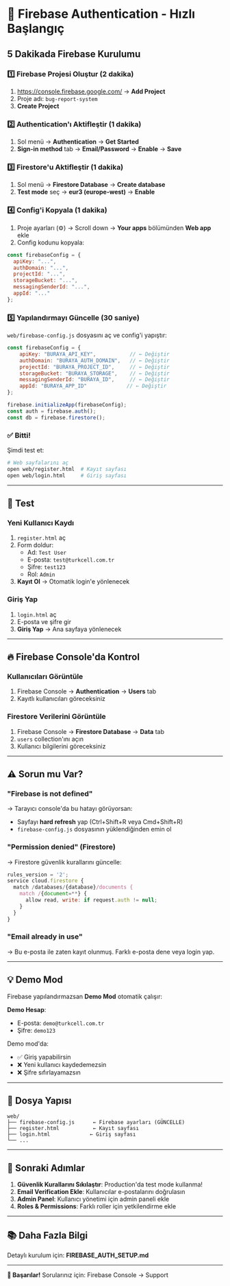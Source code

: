 # 🚀 Firebase Authentication - Hızlı Başlangıç

## 5 Dakikada Firebase Kurulumu

### 1️⃣ Firebase Projesi Oluştur (2 dakika)

1. https://console.firebase.google.com/ → **Add Project**
2. Proje adı: `bug-report-system`
3. **Create Project**

### 2️⃣ Authentication'ı Aktifleştir (1 dakika)

1. Sol menü → **Authentication** → **Get Started**
2. **Sign-in method** tab → **Email/Password** → **Enable** → **Save**

### 3️⃣ Firestore'u Aktifleştir (1 dakika)

1. Sol menü → **Firestore Database** → **Create database**
2. **Test mode** seç → **eur3 (europe-west)** → **Enable**

### 4️⃣ Config'i Kopyala (1 dakika)

1. Proje ayarları (⚙️) → Scroll down → **Your apps** bölümünden **Web app** ekle
2. Config kodunu kopyala:

```javascript
const firebaseConfig = {
  apiKey: "...",
  authDomain: "...",
  projectId: "...",
  storageBucket: "...",
  messagingSenderId: "...",
  appId: "..."
};
```

### 5️⃣ Yapılandırmayı Güncelle (30 saniye)

`web/firebase-config.js` dosyasını aç ve config'i yapıştır:

```javascript
const firebaseConfig = {
    apiKey: "BURAYA_API_KEY",           // ← Değiştir
    authDomain: "BURAYA_AUTH_DOMAIN",   // ← Değiştir
    projectId: "BURAYA_PROJECT_ID",     // ← Değiştir
    storageBucket: "BURAYA_STORAGE",    // ← Değiştir
    messagingSenderId: "BURAYA_ID",     // ← Değiştir
    appId: "BURAYA_APP_ID"             // ← Değiştir
};

firebase.initializeApp(firebaseConfig);
const auth = firebase.auth();
const db = firebase.firestore();
```

### ✅ Bitti!

Şimdi test et:
```bash
# Web sayfalarını aç
open web/register.html  # Kayıt sayfası
open web/login.html     # Giriş sayfası
```

---

## 🧪 Test

### Yeni Kullanıcı Kaydı
1. `register.html` aç
2. Form doldur:
   - Ad: `Test User`
   - E-posta: `test@turkcell.com.tr`
   - Şifre: `test123`
   - Rol: `Admin`
3. **Kayıt Ol** → Otomatik login'e yönlenecek

### Giriş Yap
1. `login.html` aç
2. E-posta ve şifre gir
3. **Giriş Yap** → Ana sayfaya yönlenecek

---

## 🔥 Firebase Console'da Kontrol

### Kullanıcıları Görüntüle
1. Firebase Console → **Authentication** → **Users** tab
2. Kayıtlı kullanıcıları göreceksiniz

### Firestore Verilerini Görüntüle
1. Firebase Console → **Firestore Database** → **Data** tab
2. `users` collection'ını açın
3. Kullanıcı bilgilerini göreceksiniz

---

## ⚠️ Sorun mu Var?

### "Firebase is not defined"
→ Tarayıcı console'da bu hatayı görüyorsan:
- Sayfayı **hard refresh** yap (Ctrl+Shift+R veya Cmd+Shift+R)
- `firebase-config.js` dosyasının yüklendiğinden emin ol

### "Permission denied" (Firestore)
→ Firestore güvenlik kurallarını güncelle:
```javascript
rules_version = '2';
service cloud.firestore {
  match /databases/{database}/documents {
    match /{document=**} {
      allow read, write: if request.auth != null;
    }
  }
}
```

### "Email already in use"
→ Bu e-posta ile zaten kayıt olunmuş. Farklı e-posta dene veya login yap.

---

## 💡 Demo Mod

Firebase yapılandırmazsan **Demo Mod** otomatik çalışır:

**Demo Hesap**:
- E-posta: `demo@turkcell.com.tr`
- Şifre: `demo123`

Demo mod'da:
- ✅ Giriş yapabilirsin
- ❌ Yeni kullanıcı kaydedemezsin
- ❌ Şifre sıfırlayamazsın

---

## 📁 Dosya Yapısı

```
web/
├── firebase-config.js      ← Firebase ayarları (GÜNCELLE)
├── register.html           ← Kayıt sayfası
├── login.html             ← Giriş sayfası
└── ...
```

---

## 🎯 Sonraki Adımlar

1. **Güvenlik Kurallarını Sıkılaştır**: Production'da test mode kullanma!
2. **Email Verification Ekle**: Kullanıcılar e-postalarını doğrulasın
3. **Admin Panel**: Kullanıcı yönetimi için admin paneli ekle
4. **Roles & Permissions**: Farklı roller için yetkilendirme ekle

---

## 📚 Daha Fazla Bilgi

Detaylı kurulum için: **FIREBASE_AUTH_SETUP.md**

---

**🎉 Başarılar!** Sorularınız için: Firebase Console → Support

